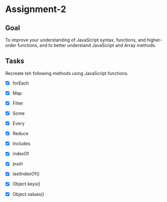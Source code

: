 # Assignment-2

## Goal
To improve your understanding of JavaScript syntax, functions, and higher-order functions, and to better understand JavaScript and Array methods.

## Tasks
Recreate teh following methods using JavaScript functions.
* [x] forEach
* [x] Map
* [x] Filter
* [x] Some
* [x] Every
* [x] Reduce
* [x] Includes
* [x] indexOf
* [x] push
* [x] lastIndexOf()
* [x] Object.keys()
* [x] Object.values()



